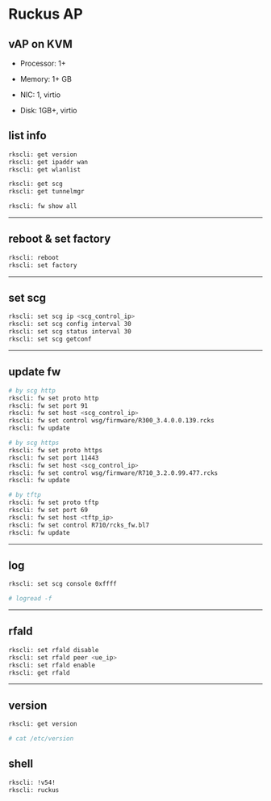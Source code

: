 # Ruckus AP

## vAP on KVM

- Processor: 1+

- Memory: 1+ GB

- NIC: 1, virtio

- Disk: 1GB+, virtio

## list info

```bash
rkscli: get version
rkscli: get ipaddr wan
rkscli: get wlanlist

rkscli: get scg
rkscli: get tunnelmgr

rkscli: fw show all
```

---

## reboot & set factory

```bash
rkscli: reboot
rkscli: set factory
```

---

## set scg

```bash
rkscli: set scg ip <scg_control_ip>
rkscli: set scg config interval 30
rkscli: set scg status interval 30
rkscli: set scg getconf
```

---

## update fw

```bash
# by scg http
rkscli: fw set proto http
rkscli: fw set port 91
rkscli: fw set host <scg_control_ip>
rkscli: fw set control wsg/firmware/R300_3.4.0.0.139.rcks
rkscli: fw update

# by scg https
rkscli: fw set proto https
rkscli: fw set port 11443
rkscli: fw set host <scg_control_ip>
rkscli: fw set control wsg/firmware/R710_3.2.0.99.477.rcks
rkscli: fw update

# by tftp
rkscli: fw set proto tftp
rkscli: fw set port 69
rkscli: fw set host <tftp_ip>
rkscli: fw set control R710/rcks_fw.bl7
rkscli: fw update
```

---

## log

```bash
rkscli: set scg console 0xffff

# logread -f
```

---

## rfald

```bash
rkscli: set rfald disable
rkscli: set rfald peer <ue_ip>
rkscli: set rfald enable
rkscli: get rfald
```

---

## version

```bash
rkscli: get version

# cat /etc/version
```

## shell

```bash
rkscli: !v54!
rkscli: ruckus
```
